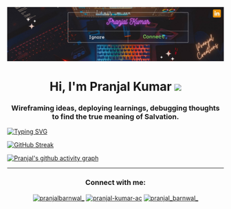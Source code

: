 <img src="./res/banner.jpeg">
<br>
<h1 align="center">Hi, I'm Pranjal Kumar <img src="https://media.giphy.com/media/hvRJCLFzcasrR4ia7z/giphy.gif" width="28"></h1>
<h3 align="center">Wireframing ideas, deploying learnings, debugging thoughts to find the true meaning of Salvation.</h3>


[![Typing SVG](https://readme-typing-svg.herokuapp.com?color=40EBD1&center=true&lines=Web+Developer;Competitive+Programmer;Tech+Enthusiast;Open+Source+Developer;Finance+Geek;Machine-Learning+Enthusiast)](https://git.io/typing-svg)


[![GitHub Streak](https://github-readme-streak-stats.herokuapp.com?user=pranjal-barnwal&theme=highcontrast&hide_border=true)](https://git.io/streak-stats)



[![Pranjal's github activity graph](https://activity-graph.herokuapp.com/graph?username=pranjal-barnwal&bg_color=000000&color=888888&line=40ebd1&point=ff4545&area=true&hide_border=true)](https://github.com/pranjal-barnwal/github-readme-activity-graph)

<hr>

<h3 align="center">Connect with me:</h3>
<p align="center">
<a href="https://twitter.com/pranjalbarnwal_" target="blank"><img align="center" src="https://raw.githubusercontent.com/rahuldkjain/github-profile-readme-generator/master/src/images/icons/Social/twitter.svg" alt="pranjalbarnwal_" height="30" width="40" /></a>
<a href="https://linkedin.com/in/pranjal-kumar-ac" target="blank"><img align="center" src="https://raw.githubusercontent.com/rahuldkjain/github-profile-readme-generator/master/src/images/icons/Social/linked-in-alt.svg" alt="pranjal-kumar-ac" height="30" width="40" /></a>
<a href="https://instagram.com/pranjal_barnwal_" target="blank"><img align="center" src="https://raw.githubusercontent.com/rahuldkjain/github-profile-readme-generator/master/src/images/icons/Social/instagram.svg" alt="pranjal_barnwal_" height="30" width="40" /></a>
</p>
